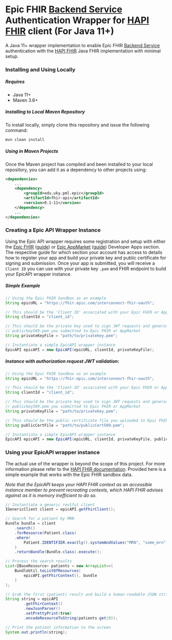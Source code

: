 # Epic FHIR [Backend Service](https://fhir.epic.com/Documentation?docId=oauth2&section=BackendOAuth2Guide) Authentication Wrapper for [HAPI FHIR](https://hapifhir.io/) client (For Java 11+)

A Java 11+ wrapper implementation to enable Epic FHIR 
[Backend Service](https://fhir.epic.com/Documentation?docId=oauth2&section=BackendOAuth2Guide) authentication
with the [HAPI FHIR](https://hapifhir.io/) Java FHIR implementation with minimal setup.

### Installing and Using Locally
##### Requires
* Java 11+
* Maven 3.6+
##### Installing to Local Maven Repository
To install locally, simply clone this repository and issue the following command:
```bash
mvn clean install
```
##### Using in Maven Projects
Once the Maven project has compiled and been installed to your local repository, you can add it as a dependency to other projects using:
```xml
<dependencies>
    ...
    <dependency>
        <groupId>edu.uky.pml.epic</groupId>
        <artifactId>fhir-api</artifactId>
        <version>0.1-11</version>
    </dependency>
    ...
</dependencies>
```
### Creating a Epic API Wrapper Instance
Using the Epic API wrapper requires some registration and setup with either the [Epic FHIR](https://fhir.epic.com/Developer/Apps) ([guide](https://fhir.epic.com/Documentation?docId=oauth2&section=BackendOAuth2Guide)) or [Epic AppMarket](https://appmarket.epic.com/Developer/Apps) ([guide](https://appmarket.epic.com/Article?docId=oauth2&section=BackendOAuth2Guide)) Developer Apps section. The respective guide for which section your account has access to details how to register your app and build your private key and public certificate for signing and submission. Once your app is submitted, you will receive a `Client ID` you can use with your private key `.pem` and FHIR endpoint to build your EpicAPI wrapper instance. 

##### Simple Example
```java
// Using the Epic FHIR Sandbox as an example
String epicURL = "https://fhir.epic.com/interconnect-fhir-oauth";

// This should be the 'Client ID' associated with your Epic FHIR or AppMarket app
String clientId = "client_id";

// This should be the private key used to sign JWT requests and generate the
// publickey509.pem you submitted to Epic FHIR or AppMarket
String privateKeyFile = "path/to/privatekey.pem";

// Instantiate a simple EpicAPI wrapper instance
EpicAPI epicAPI = new EpicAPI(epicURL, clientId, privateKeyFile);
```

##### Instance with authorization request JWT validation:
```java
// Using the Epic FHIR Sandbox as an example
String epicURL = "https://fhir.epic.com/interconnect-fhir-oauth";

// This should be the 'Client ID' associated with your Epic FHIR or AppMarket app
String clientId = "client_id";

// This should be the private key used to sign JWT requests and generate the
// publickey509.pem you submitted to Epic FHIR or AppMarket
String privateKeyFile = "path/to/privatekey.pem";

// This should be the public certificate file you uploaded to Epic FHIR or AppMarket
String publicCertFile = "path/to/publicCert509.pem";

// Instantiate a simple EpicAPI wrapper instance
EpicAPI epicAPI = new EpicAPI(epicURL, clientId, privateKeyFile, publicCertFile);
```

### Using your EpicAPI wrapper instance

The actual use of the wrapper is beyond the scope of this project. For more information please refer to the [HAPI FHIR documentation](https://hapifhir.io/hapi-fhir/docs/). Provided here is a simple example that works with the Epic FHIR sandbox data.

*Note that the EpicAPI keeps your HAPI FHIR context as an accessible instance member to prevent recreating contexts, which HAPI FHIR advises against as it is memory inefficient to do so.*

```java
// Instantiate a generic restful client
IGenericClient client = epicAPI.getFhirClient();

// Search for a patient by MRN
Bundle bundle = client
    .search()
    .forResource(Patient.class)
    .where(
        Patient.IDENTIFIER.exactly().systemAndValues("MRN", "some_mrn")
    )
    .returnBundle(Bundle.class).execute();

// Process the search results
List<IBaseResource> patients = new ArrayList<>(
    BundleUtil.toListOfResources(
        epicAPI.getFhirContext(), bundle
    )
);

// Grab the first (patient) result and build a human-readable JSON string
String string = epicAPI
        .getFhirContext()
        .newJsonParser()
        .setPrettyPrint(true)
        .encodeResourceToString(patients.get(0));

// Print the patient information to the screen
System.out.println(string);
```